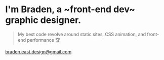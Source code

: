 # I'm Braden, a ~front-end dev~ graphic designer.

> My best code revolve around static sites, CSS animation, and front-end performance 🏆

[braden.east.design@gmail.com](mailto:braden.east.design@gmail.com)
